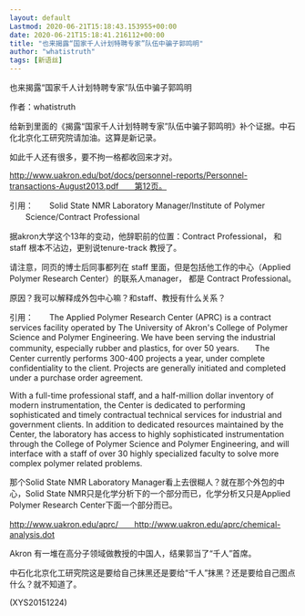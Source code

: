 ```yaml
---
layout: default
Lastmod: 2020-06-21T15:18:43.153955+00:00
date: 2020-06-21T15:18:41.216112+00:00
title: "也来揭露“国家千人计划特聘专家”队伍中骗子郭鸣明"
author: "whatistruth"
tags: [新语丝]
---
```


也来揭露“国家千人计划特聘专家”队伍中骗子郭鸣明

作者：whatistruth

给新到里面的《揭露“国家千人计划特聘专家”队伍中骗子郭鸣明》补个证据。中石化北京化工研究院请加油。这算是新记录。

如此千人还有很多，要不拘一格都收回来才对。

http://www.uakron.edu/bot/docs/personnel-reports/Personnel-transactions-August2013.pdf　　第12页。

引用：　　Solid State NMR Laboratory Manager/Institute of Polymer 　　Science/Contract Professional

据akron大学这个13年的变动，他辞职前的位置：Contract Professional， 和staff 根本不沾边，更别说tenure-track 教授了。

请注意，同页的博士后同事都列在 staff 里面，但是包括他工作的中心（Applied Polymer Research Center）的联系人manager， 都是 Contract Professional。

原因？我可以解释成外包中心嘛？和staff、教授有什么关系？

引用：　　The Applied Polymer Research Center (APRC) is a contract services facility operated by The University of Akron's College of Polymer Science and Polymer Engineering. We have been serving the industrial community, especially rubber and plastics, for over 50 years.　　The Center currently performs 300-400 projects a year, under complete confidentiality to the client. Projects are generally initiated and completed under a purchase order agreement.

With a full-time professional staff, and a half-million dollar inventory of modern instrumentation, the Center is dedicated to performing sophisticated and timely contractual technical services for industrial and government clients. In addition to dedicated resources maintained by the Center, the laboratory has access to highly sophisticated instrumentation through the College of Polymer Science and Polymer Engineering, and will interface with a staff of over 30 highly specialized faculty to solve more complex polymer related problems.

那个Solid State NMR Laboratory Manager看上去很糊人？就在那个外包的中心，Solid State NMR只是化学分析下的一个部分而已，化学分析又只是Applied Polymer Research Center下面一个部分而已。

http://www.uakron.edu/aprc/　　http://www.uakron.edu/aprc/chemical-analysis.dot

Akron 有一堆在高分子领域做教授的中国人，结果郭当了“千人”首席。

中石化北京化工研究院这是要给自己抹黑还是要给“千人”抹黑？还是要给自己图点什么？就不知道了。

(XYS20151224)

